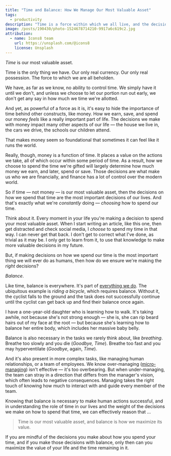 ```yaml
---
title: "Time and Balance: How We Manage Our Most Valuable Asset"
tags:
  - productivity
description: "Time is a force within which we all live, and the decisions we make with that time are what make us who we are. So how do we ensure we're making the right decisions? Balance."
image: /posts/190430/photo-1524678714210-9917a6c619c2.jpg
attribution:
  - name: Icons8 team
    url: https://unsplash.com/@icons8
    license: Unsplash
---
```


_Time_ is our most valuable asset.

Time is the only thing we have. Our only real currency. Our only real possession. The force to which we are all beholden.

We have, as far as we know, no ability to control time. We simply have it until we don't, and unless we choose to let our portion run out early, we don't get any say in how much we time we're allotted.

And yet, as powerful of a force as it is, it's easy to hide the importance of time behind other constructs, like money. How we earn, save, and spend our money _feels_ like a really important part of life. The decisions we make with money impact many other aspects of our life — the house we live in, the cars we drive, the schools our children attend.

That makes money seem so foundational that sometimes it can feel like it runs the world.

Really, though, money is a function of time. It places a value on the actions we take, all of which occur within some period of time. As a result, how we choose to spend the time we're gifted will largely determine how much money we earn, and later, spend or save. Those decisions are what make us who we are financially, and finance has a lot of control over the modern world.

So if time — not money — is our most valuable asset, then the decisions on how we spend that time are the most important decisions of our lives. And that's exactly what we're _constantly_ doing — _choosing_ how to spend our time.

Think about it. Every moment in your life you're making a decision to spend your most valuable asset. When I start writing an article, like this one, then get distracted and check social media, I _choose_ to spend my time in that way. I can never get that back. I don't get to correct what I've done, as trivial as it may be. I only get to learn from it, to use that knowledge to make more valuable decisions in my future.

But, if making decisions on how we spend our time is the most important thing we will ever do as humans, then how do we ensure we're making the _right_ decisions?

_Balance_.

Like time, balance is everywhere. It's part of [everything we do](/posts/balance-belongs-in-everything-you-do). The ubiquitous example is _riding a bicycle_, which requires balance. Without it, the cyclist falls to the ground and the task does not successfully continue until the cyclist can get back up and find their balance once again.

I have a one-year-old daughter who is learning how to walk. It's taking awhile, not because she's not strong enough — she is, she can rip beard hairs out of my face at the root — but because she's learning how to balance her entire body, which includes her massive baby belly.

Balance is also necessary in the tasks we rarely think about, like _breathing_. Breathe too slowly and you die (_Goodbye, Time_). Breathe too fast and you may hyperventilate (_Goodbye_, again, _Time_).

And it's also present in more complex tasks, like managing human relationships, or a team of employees. We know over-managing ([micro-managing](https://en.wikipedia.org/wiki/Micromanagement)) isn't effective — it's too overbearing. But when under-managing, the team can stray in a direction that differs from the manager's vision, which often leads to negative consequences. Managing takes the right touch of knowing how much to interact with and guide every member of the team.

Knowing that balance is necessary to make human actions successful, and in understanding the role of time in our lives and the weight of the decisions we make on how to spend that time, we can effectively reason that ...

> Time is our most valuable asset, and balance is how we maximize its value.

If you are mindful of the decisions you make about how you spend your time, and if you make those decisions with balance, only then can you maximize the value of your life and the time remaining in it.
